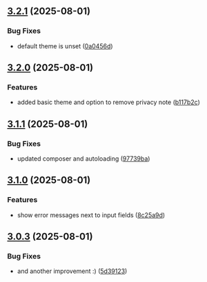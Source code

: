 ## [3.2.1](https://github.com/tearoom1/uniform-contact-block/compare/v3.2.0...v3.2.1) (2025-08-01)


### Bug Fixes

* default theme is unset ([0a0456d](https://github.com/tearoom1/uniform-contact-block/commit/0a0456db86e94cebbb51f21650b47e57191dd0e3))

## [3.2.0](https://github.com/tearoom1/uniform-contact-block/compare/v3.1.1...v3.2.0) (2025-08-01)


### Features

* added basic theme and option to remove privacy note ([b117b2c](https://github.com/tearoom1/uniform-contact-block/commit/b117b2c61bfb192ae7193e816478916eef3f9c93))

## [3.1.1](https://github.com/tearoom1/uniform-contact-block/compare/v3.1.0...v3.1.1) (2025-08-01)


### Bug Fixes

* updated composer and autoloading ([97739ba](https://github.com/tearoom1/uniform-contact-block/commit/97739bab49887693885360f22204d5e6dffca3d2))

## [3.1.0](https://github.com/tearoom1/uniform-contact-block/compare/v3.0.3...v3.1.0) (2025-08-01)


### Features

* show error messages next to input fields ([8c25a9d](https://github.com/tearoom1/uniform-contact-block/commit/8c25a9d5b8f0d3417edbfcafa5ee106f9fe6b700))

## [3.0.3](https://github.com/tearoom1/uniform-contact-block/compare/v3.0.2...v3.0.3) (2025-08-01)


### Bug Fixes

* and another improvement :) ([5d39123](https://github.com/tearoom1/uniform-contact-block/commit/5d39123b764bcf38a2657cb8100d90062c4359fb))

